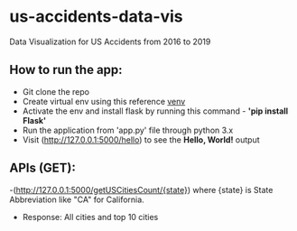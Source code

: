 # us-accidents-data-vis
Data Visualization for US Accidents from 2016 to 2019

## How to run the app:

- Git clone the repo
- Create virtual env using this reference [venv](https://flask.palletsprojects.com/en/1.1.x/installation/#virtual-environments)
- Activate the env and install flask by running this command - **'pip install Flask'**
- Run the application from 'app.py' file through python 3.x
- Visit (http://127.0.0.1:5000/hello) to see the **Hello, World!** output

## APIs (GET):

-(http://127.0.0.1:5000/getUSCitiesCount/{state}) where {state} is State Abbreviation like "CA" for California.
- Response: All cities and top 10 cities
